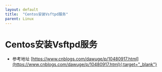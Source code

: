```yaml
---
layout: default
title:  "Centos安装Vsftpd服务"
parent: Linux
---
```


# Centos安装Vsftpd服务
- 参考地址 [https://www.cnblogs.com/dawuge/p/10480917.html](https://www.cnblogs.com/dawuge/p/10480917.html){:target="_blank"}
